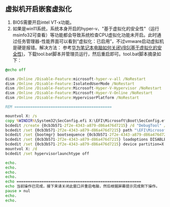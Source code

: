 
## 虚拟机开启嵌套虚拟化

1. BIOS需要开启intel VT-x功能。
2. 如果是win11系统，系统本身开启的hyper-v、"基于虚拟化的安全性"（运行msinfo32可查看）等功能都会导致系统检查CPU虚拟化功能未开启。此时通过任务管理器-性能界面可以看到“虚拟化：已启用”，不过vmware启动虚拟机是硬是报错。解决方法：
   参考[华为笔记本电脑如何关闭VBS(基于虚拟化的安全性)](https://consumer.huawei.com/cn/support/content/zh-cn16012808/)，下载tool.bat脚本并管理员运行，然后重启即可。tool.bat脚本摘录如下：
```bat
@echo off

dism /Online /Disable-Feature:microsoft-hyper-v-all /NoRestart
dism /Online /Disable-Feature:IsolatedUserMode /NoRestart
dism /Online /Disable-Feature:Microsoft-Hyper-V-Hypervisor /NoRestart
dism /Online /Disable-Feature:Microsoft-Hyper-V-Online /NoRestart
dism /Online /Disable-Feature:HypervisorPlatform /NoRestart

REM ===========================================

mountvol X: /s
copy %WINDIR%\System32\SecConfig.efi X:\EFI\Microsoft\Boot\SecConfig.efi /Y
bcdedit /create {0cb3b571-2f2e-4343-a879-d86a476d7215} /d "DebugTool" /application osloader
bcdedit /set {0cb3b571-2f2e-4343-a879-d86a476d7215} path "\EFI\Microsoft\Boot\SecConfig.efi"
bcdedit /set {bootmgr} bootsequence {0cb3b571-2f2e-4343-a879-d86a476d7215}
bcdedit /set {0cb3b571-2f2e-4343-a879-d86a476d7215} loadoptions DISABLE-LSA-ISO,DISABLE-VBS
bcdedit /set {0cb3b571-2f2e-4343-a879-d86a476d7215} device partition=X:
mountvol X: /d
bcdedit /set hypervisorlaunchtype off

echo.
echo.
echo.
echo.
echo =======================================================
echo 当前操作已完成，接下来请关闭此窗口并重启电脑，然后根据屏幕提示完成剩下操作。
pause > nul
echo.
echo.
```


